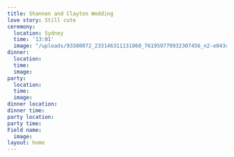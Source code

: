 ```yaml
---
title: Shannon and Clayton Wedding
love story: Still cute
ceremony:
  location: Sydney
  time: '13:01'
  image: "/uploads/93380072_233146311131860_761959779932307456_n2-e043ca.jpg"
dinner:
  location: 
  time: 
  image: 
party:
  location: 
  time: 
  image: 
dinner location: 
dinner time: 
party location: 
party time: 
Field name:
  image: 
layout: home
---
```


